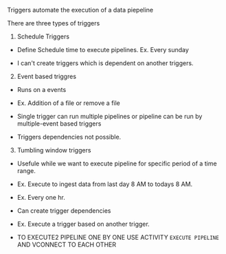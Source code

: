 Triggers automate the execution of a data piepeline

There are three types of triggers

1. Schedule Triggers
- Define Schedule time to execute pipelines.
Ex. Every sunday

- I can't create triggers which is dependent on another triggers.

2. Event based triggres

- Runs on a events
- Ex. Addition of a file or remove a file

- Single trigger can run multiple pipelines or pipeline can be run by multiple-event based triggers

- Triggers dependencies not possible.

3. Tumbling window triggers

- Usefule while we want to execute pipeline for specific period of a time range.

- Ex. Execute to ingest data from last day 8 AM to todays 8 AM. 
- Ex. Every one hr.

- Can create trigger dependencies

- Ex. Execute a trigger based on another trigger.

- TO EXECUTE2 PIPELINE ONE BY ONE USE ACTIVITY `EXECUTE PIPELINE` AND VCONNECT TO EACH OTHER